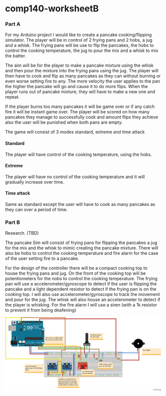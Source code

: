 # comp140-worksheetB
### Part A
For my Arduino project I would like to create a pancake cooking/flipping simulator. 
The player will be in control of 2 frying pans and 2 hobs, a jug and a whisk. 
The frying pans will be use to flip the pancakes, the hobs to control the cooking temperature,
the jug to pour the mix and a whisk to mix the batter.

The aim will be for the player to make a pancake mixture using the whisk and then pour the mixture into the frying pans using the jug.
The player will then have to cook and flip as many pancakes as they can without burning or even worse setting fire to any.
The more velocity the user applies to the pan the higher the pancake will go and cause it to do more flips.
When the player runs out of pancake mixture, they will have to make a new one and repeat.

If the player burns too many pancakes it will be game over or if any catch fire it will be instant game over.
The player will be scored on how many pancakes they manage to successfully cook and amount flips they achieve 
also the user will be punished when both pans are empty.

The game will consist of 3 modes standard, extreme and time attack

#### Standard
The player will have control of the cooking temperature, using the hobs.

#### Extreme
The player will have no control of the cooking temperature and it will gradually increase over time.

#### Time attack
Same as standard except the user will have to cook as many pancakes as they can over a period of time.

### Part B
Research. (TBD)

The pancake Sim will consist of frying pans for flipping the pancakes a jug for the mix and the whisk to mimic creating the pancake mixture.  There will also be hobs to control the cooking temperature and fire alarm for the case of the user setting fire to a pancake.

For the design of the controller there will be a compact cooking top to house the frying pans and jug. On the front of the cooking top will be potentiometers for the nobs to control the cooking temperature. The frying pan will use a accelerometer/gyroscope to detect if the user is flipping the pancake and a light dependent resistor to detect if the frying pan is on the cooking top. I will also use accelerometer/gyroscope to track the movement and pour for the jug. The whisk will also house an accelerometer to detect if the player is whisking. For the fire alarm I will use a siren (with a 1k resistor to prevent it from being deafening) 

![PCS2000 Circuit](pcs_v2_bb.png)
